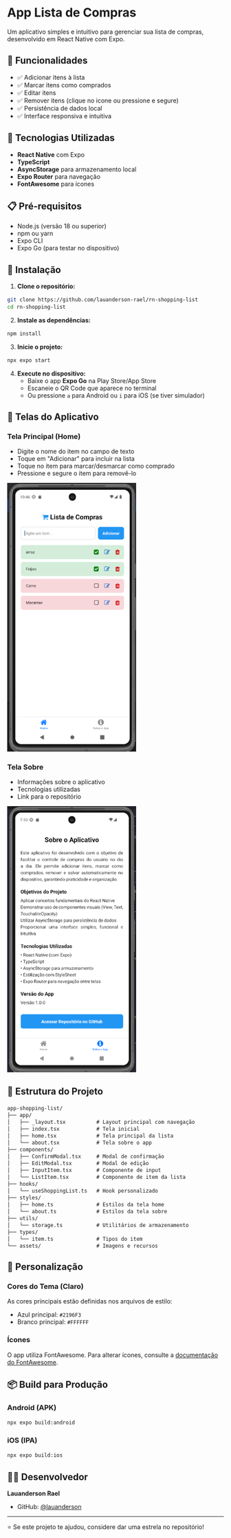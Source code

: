 # App Lista de Compras

Um aplicativo simples e intuitivo para gerenciar sua lista de compras, desenvolvido em React Native com Expo.

## 📱 Funcionalidades

- ✅ Adicionar itens à lista
- ✅ Marcar itens como comprados
- ✅ Editar itens
- ✅ Remover itens (clique no icone ou pressione e segure)
- ✅ Persistência de dados local
- ✅ Interface responsiva e intuitiva

## 🚀 Tecnologias Utilizadas

- **React Native** com Expo
- **TypeScript**
- **AsyncStorage** para armazenamento local
- **Expo Router** para navegação
- **FontAwesome** para ícones

## 📋 Pré-requisitos

- Node.js (versão 18 ou superior)
- npm ou yarn
- Expo CLI
- Expo Go (para testar no dispositivo)

## 🔧 Instalação

1. **Clone o repositório:**

```bash
git clone https://github.com/lauanderson-rael/rn-shopping-list
cd rn-shopping-list
```

2. **Instale as dependências:**

```bash
npm install
```

3. **Inicie o projeto:**

```bash
npx expo start
```

4. **Execute no dispositivo:**
   - Baixe o app **Expo Go** na Play Store/App Store
   - Escaneie o QR Code que aparece no terminal
   - Ou pressione `a` para Android ou `i` para iOS (se tiver simulador)

## 📱 Telas do Aplicativo

### Tela Principal (Home)

- Digite o nome do item no campo de texto
- Toque em "Adicionar" para incluir na lista
- Toque no item para marcar/desmarcar como comprado
- Pressione e segure o item para removê-lo

<img src="./assets/screenshots/home.png" alt="Tela Home" width="300">

### Tela Sobre

- Informações sobre o aplicativo
- Tecnologias utilizadas
- Link para o repositório

<img src="./assets/screenshots/about.png" alt="Tela Sobre" width="300">

## 📁 Estrutura do Projeto

```
app-shopping-list/
├── app/
│   ├── _layout.tsx          # Layout principal com navegação
│   ├── index.tsx            # Tela inicial
│   ├── home.tsx             # Tela principal da lista
│   └── about.tsx            # Tela sobre o app
├── components/
│   ├── ConfirmModal.tsx     # Modal de confirmação
│   ├── EditModal.tsx        # Modal de edição
│   ├── InputItem.tsx        # Componente de input
│   └── ListItem.tsx         # Componente de item da lista
├── hooks/
│   └── useShoppingList.ts   # Hook personalizado
├── styles/
│   ├── home.ts              # Estilos da tela home
│   └── about.ts             # Estilos da tela sobre
├── utils/
│   └── storage.ts           # Utilitários de armazenamento
├── types/
│   └── item.ts              # Tipos do item
└── assets/                  # Imagens e recursos
```

## 🎨 Personalização

### Cores do Tema (Claro)

As cores principais estão definidas nos arquivos de estilo:

- Azul principal: `#2196F3`
- Branco principal: `#FFFFFF`

### Ícones

O app utiliza FontAwesome. Para alterar ícones, consulte a [documentação do FontAwesome](https://fontawesome.com/icons).

## 📦 Build para Produção

### Android (APK)

```bash
npx expo build:android
```

### iOS (IPA)

```bash
npx expo build:ios
```

## 👨‍💻 Desenvolvedor

**Lauanderson Rael**

- GitHub: [@lauanderson](https://github.com/lauanderson-rael)

---

⭐ Se este projeto te ajudou, considere dar uma estrela no repositório!
